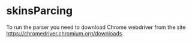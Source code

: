 # skinsParcing
To run the parser you need to download Chrome webdriver from the site https://chromedriver.chromium.org/downloads